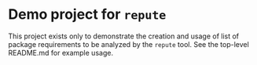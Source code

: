 # Demo project for `repute`

This project exists only to demonstrate the creation and usage of list of package requirements to be analyzed by the `repute` tool. See the top-level README.md for example usage.
